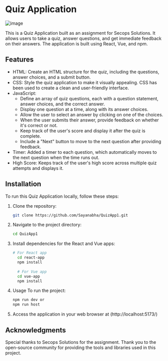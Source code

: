 # Quiz Application

![image](https://github.com/Sayanabha/QuizApp1/assets/30752262/31750b1a-1f19-49e9-b636-7e2407c8da4b)

This is a Quiz Application built as an assignment for Secops Solutions. It allows users to take a quiz, answer questions, and get immediate feedback on their answers. The application is built using React, Vue, and npm.

## Features

- HTML: Create an HTML structure for the quiz, including the questions, answer choices, and a submit button.
- CSS: Style the quiz application to make it visually appealing. CSS has been used to create a clean and user-friendly interface.
- JavaScript:
  - Define an array of quiz questions, each with a question statement, answer choices, and the correct answer.
  - Display one question at a time, along with its answer choices.
  - Allow the user to select an answer by clicking on one of the choices.
  - When the user submits their answer, provide feedback on whether it's correct or not.
  - Keep track of the user's score and display it after the quiz is complete.
  - Include a "Next" button to move to the next question after providing feedback.
- Timer: Added a timer to each question, which automatically moves to the next question when the time runs out.
- High Score: Keeps track of the user's high score across multiple quiz attempts and displays it.

## Installation

To run this Quiz Application locally, follow these steps:

1. Clone the repository:

   ```bash
   git clone https://github.com/Sayanabha/QuizApp1.git

2. Navigate to the project directory:
      ```bash
      cd QuizApp1
3. Install dependencies for the React and Vue apps:

      ```bash
      # For React app
        cd react-app
        npm install
        
        # For Vue app
        cd vue-app
        npm install


4. Usage
  To run the project:
      ```bash
      npm run dev or
      npm run host

5. Access the application in your web browser at (http://localhost:5173/)
      
      
## Acknowledgments
Special thanks to Secops Solutions for the assignment.
Thank you to the open-source community for providing the tools and libraries used in this project.
